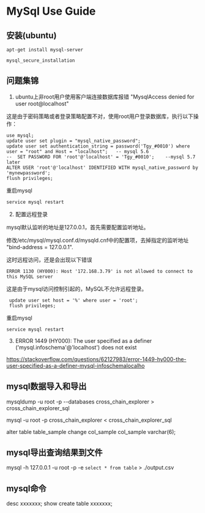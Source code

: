 # MySql Use Guide

## 安装(ubuntu)

```
apt-get install mysql-server
```

```
mysql_secure_installation
```

## 问题集锦

1. ubuntu上非root用户使用客户端连接数据库报错 "MysqlAccess denied for user root@localhost"

这是由于密码策略或者登录策略配置不对，使用root用户登录数据库，执行以下操作：
```
use mysql;
update user set plugin = "mysql_native_password";
update user set authentication_string = password('Tgy_#0010') where user = "root" and Host = "localhost";   -- mysql 5.6
--  SET PASSWORD FOR 'root'@'localhost' = 'Tgy_#0010';    --mysql 5.7 later
ALTER USER 'root'@'localhost' IDENTIFIED WITH mysql_native_password by 'mynewpassword';
flush privileges;
```
重启mysql
```
service mysql restart
```

2. 配置远程登录

mysql默认监听的地址是127.0.0.1，首先需要配置监听地址。

修改/etc/mysql/mysql.conf.d/mysqld.cnf中的配置项，去掉指定的监听地址  "bind-address          = 127.0.0.1".

这时远程访问，还是会出现以下错误
```
ERROR 1130 (HY000): Host '172.168.3.79' is not allowed to connect to this MySQL server
```

这是由于mysql访问控制引起的，MySQL不允许远程登录。

```
 update user set host = '%' where user = 'root';
 flush privileges;
```

重启mysql
```
service mysql restart
```

3. ERROR 1449 (HY000): The user specified as a definer ('mysql.infoschema'@'localhost') does not exist

https://stackoverflow.com/questions/62127983/error-1449-hy000-the-user-specified-as-a-definer-mysql-infoschemalocalho

## mysql数据导入和导出

mysqldump -u root -p --databases cross_chain_explorer > cross_chain_explorer_sql

mysql -u root -p cross_chain_explorer < cross_chain_explorer_sql


alter table table_sample change col_sample col_sample varchar(6);

## mysql导出查询结果到文件

mysql -h 127.0.0.1 -u root -p -e `select * from table` > ./output.csv

## mysql命令

desc xxxxxxx;
show create table xxxxxxx;
